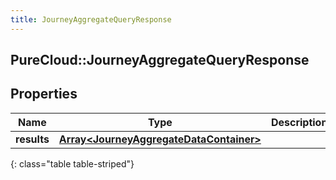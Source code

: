 ```yaml
---
title: JourneyAggregateQueryResponse
---
```

## PureCloud::JourneyAggregateQueryResponse

## Properties

|Name | Type | Description | Notes|
|------------ | ------------- | ------------- | -------------|
| **results** | [**Array&lt;JourneyAggregateDataContainer&gt;**](JourneyAggregateDataContainer.html) |  | [optional] |
{: class="table table-striped"}



